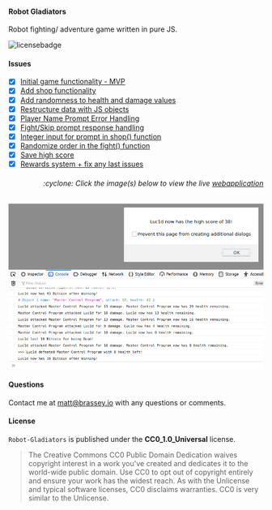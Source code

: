 #### Robot Gladiators

Robot fighting/ adventure game written in pure JS.

![licensebadge](https://img.shields.io/badge/license-CC0_1.0_Universal-blue)

#### Issues
- [x] [Initial game functionality - MVP](https://github.com/MBrassey/robot-gladiators/issues/1)
- [x] [Add shop functionality](https://github.com/MBrassey/robot-gladiators/issues/2)
- [x] [Add randomness to health and damage values](https://github.com/MBrassey/robot-gladiators/issues/3)
- [x] [Restructure data with JS objects](https://github.com/MBrassey/robot-gladiators/issues/4)
- [x] [Player Name Prompt Error Handling](https://github.com/MBrassey/robot-gladiators/issues/5)
- [x] [Fight/Skip prompt response handling](https://github.com/MBrassey/robot-gladiators/issues/6)
- [x] [Integer input for prompt in shop() function](https://github.com/MBrassey/robot-gladiators/issues/7)
- [x] [Randomize order in the fight() function](https://github.com/MBrassey/robot-gladiators/issues/8)
- [x] [Save high score](https://github.com/MBrassey/robot-gladiators/issues/9)
- [x] [Rewards system + fix any last issues](https://github.com/MBrassey/robot-gladiators/issues/10)

<h6><p align="right">:cyclone: Click the image(s) below to view the live <a id="Screenshots" href="https://MBrassey.github.io/robot-gladiators/">webapplication</a></p></h6>

[<p align="center"><img src="assets/img/Preview.png">](https://MBrassey.github.io/robot-gladiators/)

#### Questions
Contact me at [matt@brassey.io](mailto:matt@brassey.io) with any questions or comments.

#### License
`Robot-Gladiators` is published under the __CC0_1.0_Universal__ license.

> The Creative Commons CC0 Public Domain Dedication waives copyright interest in a work you've created and dedicates it to the world-wide public domain. Use CC0 to opt out of copyright entirely and ensure your work has the widest reach. As with the Unlicense and typical software licenses, CC0 disclaims warranties. CC0 is very similar to the Unlicense.